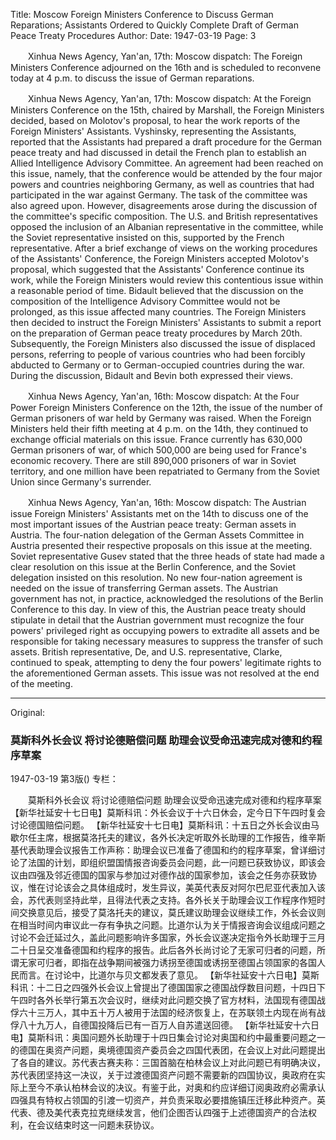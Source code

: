 Title: Moscow Foreign Ministers Conference to Discuss German Reparations; Assistants Ordered to Quickly Complete Draft of German Peace Treaty Procedures
Author:
Date: 1947-03-19
Page: 3

　　Xinhua News Agency, Yan'an, 17th: Moscow dispatch: The Foreign Ministers Conference adjourned on the 16th and is scheduled to reconvene today at 4 p.m. to discuss the issue of German reparations.

　　Xinhua News Agency, Yan'an, 17th: Moscow dispatch: At the Foreign Ministers Conference on the 15th, chaired by Marshall, the Foreign Ministers decided, based on Molotov's proposal, to hear the work reports of the Foreign Ministers' Assistants. Vyshinsky, representing the Assistants, reported that the Assistants had prepared a draft procedure for the German peace treaty and had discussed in detail the French plan to establish an Allied Intelligence Advisory Committee. An agreement had been reached on this issue, namely, that the conference would be attended by the four major powers and countries neighboring Germany, as well as countries that had participated in the war against Germany. The task of the committee was also agreed upon. However, disagreements arose during the discussion of the committee's specific composition. The U.S. and British representatives opposed the inclusion of an Albanian representative in the committee, while the Soviet representative insisted on this, supported by the French representative. After a brief exchange of views on the working procedures of the Assistants' Conference, the Foreign Ministers accepted Molotov's proposal, which suggested that the Assistants' Conference continue its work, while the Foreign Ministers would review this contentious issue within a reasonable period of time. Bidault believed that the discussion on the composition of the Intelligence Advisory Committee would not be prolonged, as this issue affected many countries. The Foreign Ministers then decided to instruct the Foreign Ministers' Assistants to submit a report on the preparation of German peace treaty procedures by March 20th. Subsequently, the Foreign Ministers also discussed the issue of displaced persons, referring to people of various countries who had been forcibly abducted to Germany or to German-occupied countries during the war. During the discussion, Bidault and Bevin both expressed their views.

　　Xinhua News Agency, Yan'an, 16th: Moscow dispatch: At the Four Power Foreign Ministers Conference on the 12th, the issue of the number of German prisoners of war held by Germany was raised. When the Foreign Ministers held their fifth meeting at 4 p.m. on the 14th, they continued to exchange official materials on this issue. France currently has 630,000 German prisoners of war, of which 500,000 are being used for France's economic recovery. There are still 890,000 prisoners of war in Soviet territory, and one million have been repatriated to Germany from the Soviet Union since Germany's surrender.

　　Xinhua News Agency, Yan'an, 16th: Moscow dispatch: The Austrian issue Foreign Ministers' Assistants met on the 14th to discuss one of the most important issues of the Austrian peace treaty: German assets in Austria. The four-nation delegation of the German Assets Committee in Austria presented their respective proposals on this issue at the meeting. Soviet representative Gusev stated that the three heads of state had made a clear resolution on this issue at the Berlin Conference, and the Soviet delegation insisted on this resolution. No new four-nation agreement is needed on the issue of transferring German assets. The Austrian government has not, in practice, acknowledged the resolutions of the Berlin Conference to this day. In view of this, the Austrian peace treaty should stipulate in detail that the Austrian government must recognize the four powers' privileged right as occupying powers to extradite all assets and be responsible for taking necessary measures to suppress the transfer of such assets. British representative, De, and U.S. representative, Clarke, continued to speak, attempting to deny the four powers' legitimate rights to the aforementioned German assets. This issue was not resolved at the end of the meeting.



<hr /> 

Original: 


### 莫斯科外长会议  将讨论德赔偿问题  助理会议受命迅速完成对德和约程序草案

1947-03-19
第3版()
专栏：

　　莫斯科外长会议
    将讨论德赔偿问题
    助理会议受命迅速完成对德和约程序草案
    【新华社延安十七日电】莫斯科讯：外长会议于十六日休会，定今日下午四时复会讨论德国赔偿问题。
    【新华社延安十七日电】莫斯科讯：十五日之外长会议由马歇尔任主席，根据莫洛托夫的建议，各外长决定听取外长助理的工作报告，维辛斯基代表助理会议报告工作声称：助理会议已准备了德国和约的程序草案，曾详细讨论了法国的计划，即组织盟国情报咨询委员会问题，此一问题已获致协议，即该会议由四强及邻近德国的国家与参加过对德作战的国家参加，该会之任务亦获致协议，惟在讨论该会之具体组成时，发生异议，美英代表反对阿尔巴尼亚代表加入该会，苏代表则坚持此举，且得法代表之支持。各外长关于助理会议工作程序作短时间交换意见后，接受了莫洛托夫的建议，莫氏建议助理会议继续工作，外长会议则在相当时间内审议此一存有争执之问题。比道尔认为关于情报咨询会议组成问题之讨论不会迁延过久，盖此问题影响许多国家，外长会议遂决定指令外长助理于三月二十日呈交准备德国和约程序的报告。此后各外长尚讨论了无家可归者的问题，所谓无家可归者，即指在战争期间被强力诱拐至德国或诱拐至德国占领国家的各国人民而言。在讨论中，比道尔与贝文都发表了意见。
    【新华社延安十六日电】莫斯科讯：十二日之四强外长会议上曾提出了德国国家之德国战俘数目问题，十四日下午四时各外长举行第五次会议时，继续对此问题交换了官方材料，法国现有德国战俘六十三万人，其中五十万人被用于法国的经济恢复上，在苏联领土内现在尚有战俘八十九万人，自德国投降后已有一百万人自苏遣送回德。
    【新华社延安十六日电】莫斯科讯：奥国问题外长助理于十四日集会讨论对奥国和约中最重要问题之一的德国在奥资产问题，奥境德国资产委员会之四国代表团，在会议上对此问题提出了各自的建议。苏代表古赛夫称：三国首脑在柏林会议上对此问题已有明确决议，苏代表团坚持这一决议，关于过渡德国资产问题不需要新的四国协议，奥政府在实际上至今不承认柏林会议的决议。有鉴于此，对奥和约应详细订阅奥政府必需承认四强具有特权占领国的引渡一切资产，并负责采取必要措施镇压迁移此种资产。英代表、德及美代表克拉克继续发言，他们企图否认四强于上述德国资产的合法权利，在会议结束时这一问题未获协议。
